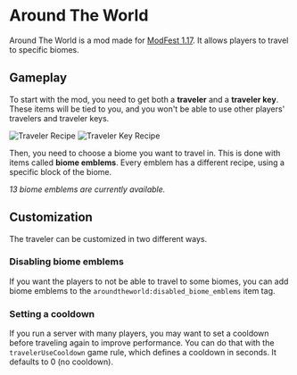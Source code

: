 # Around The World

Around The World is a mod made for [ModFest 1.17](https://modfest.net/1.17/). It allows players to travel to specific biomes.

## Gameplay

To start with the mod, you need to get both a **traveler** and a **traveler key**.
These items will be tied to you, and you won't be able to use other players' travelers and traveler keys.

![Traveler Recipe](https://user-images.githubusercontent.com/16228338/124362845-d6ccf380-dc37-11eb-811d-59d7616bba90.png)
![Traveler Key Recipe](https://user-images.githubusercontent.com/16228338/124362844-d59bc680-dc37-11eb-8844-5a26472cd173.png)

Then, you need to choose a biome you want to travel in. This is done with items called **biome emblems**.
Every emblem has a different recipe, using a specific block of the biome.

*13 biome emblems are currently available.*

## Customization

The traveler can be customized in two different ways.

### Disabling biome emblems

If you want the players to not be able to travel to some biomes, you can add biome emblems to the ``aroundtheworld:disabled_biome_emblems`` item tag.

### Setting a cooldown

If you run a server with many players, you may want to set a cooldown before traveling again to improve performance.
You can do that with the ``travelerUseCooldown`` game rule, which defines a cooldown in seconds. It defaults to 0 (no cooldown).

